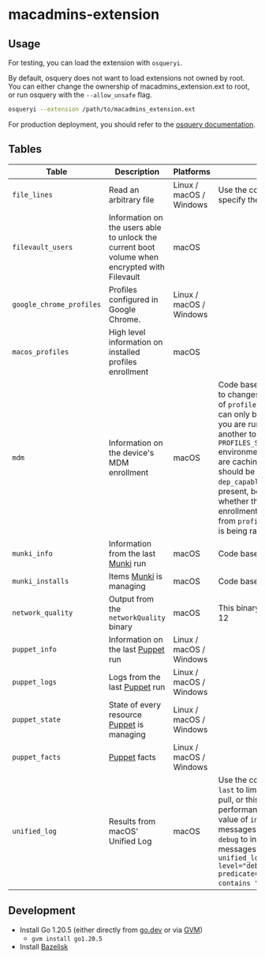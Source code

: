 # macadmins-extension

## Usage

For testing, you can load the extension with `osqueryi`.

By default, osquery does not want to load extensions not owned by root. You can either change the ownership of macadmins_extension.ext to root, or run osquery with the `--allow_unsafe` flag.

```bash
osqueryi --extension /path/to/macadmins_extension.ext
```

For production deployment, you should refer to the [osquery documentation](https://osquery.readthedocs.io/en/stable/deployment/extensions/).

## Tables

| Table                    | Description                                                                                   | Platforms               | Notes                                                                                                                                                                                                                                                                                                                                                                                                                                                                                                                                                                                                                 |
| ------------------------ | --------------------------------------------------------------------------------------------- | ----------------------- | --------------------------------------------------------------------------------------------------------------------------------------------------------------------------------------------------------------------------------------------------------------------------------------------------------------------------------------------------------------------------------------------------------------------------------------------------------------------------------------------------------------------------------------------------------------------------------------------------------------------- |
| `file_lines`             | Read an arbitrary file                                                                        | Linux / macOS / Windows | Use the constraint `path` and `last` to specify the file to read lines from                                                                                                                                                                                                                                                                                                                                                                                                                                                                                                                                           |
| `filevault_users`        | Information on the users able to unlock the current boot volume when encrypted with Filevault | macOS                   |                                                                                                                                                                                                                                                                                                                                                                                                                                                                                                                                                                                                                       |
| `google_chrome_profiles` | Profiles configured in Google Chrome.                                                         | Linux / macOS / Windows |                                                                                                                                                                                                                                                                                                                                                                                                                                                                                                                                                                                                                       |
| `macos_profiles`         | High level information on installed profiles enrollment                                       | macOS                   |
| `mdm`                    | Information on the device's MDM enrollment                                                    | macOS                   | Code based on work by [Kolide](https://github.com/kolide/launcher). Due to changes in macOS 12.3, the output of `profiles show -type enrollment` can only be generated once a day. If you are running this command with another tool, you should set the `PROFILES_SHOW_ENROLLMENT_CACHE_PATH` environment variable to the path you are caching this. The cache file should be `json` with the keys `dep_capable` and `rate_limited` present, both booleans representing whether the device is capable of DEP enrollment and whether the response from `profiles show -type enrollment` is being rate limited or not. |
| `munki_info`             | Information from the last [Munki](https://github.com/munki/munki) run                         | macOS                   | Code based on work by [Kolide](https://github.com/kolide/launcher)                                                                                                                                                                                                                                                                                                                                                                                                                                                                                                                                                    |
| `munki_installs`         | Items [Munki](https://github.com/munki/munki) is managing                                     | macOS                   | Code based on work by [Kolide](https://github.com/kolide/launcher)                                                                                                                                                                                                                                                                                                                                                                                                                                                                                                                                                    |
| `network_quality`        | Output from the `networkQuality` binary                                                       | macOS                   | This binary is only present on macOS 12                                                                                                                                                                                                                                                                                                                                                                                                                                                                                                                                                                               |
| `puppet_info`            | Information on the last [Puppet](https://puppetlabs.com) run                                  | Linux / macOS / Windows |                                                                                                                                                                                                                                                                                                                                                                                                                                                                                                                                                                                                                       |
| `puppet_logs`            | Logs from the last [Puppet](https://puppetlabs.com) run                                       | Linux / macOS / Windows |                                                                                                                                                                                                                                                                                                                                                                                                                                                                                                                                                                                                                       |
| `puppet_state`           | State of every resource [Puppet](https://puppetlabs.com) is managing                          | Linux / macOS / Windows |                                                                                                                                                                                                                                                                                                                                                                                                                                                                                                                                                                                                                       |
| `puppet_facts`           | [Puppet](https://puppetlabs.com) facts                                                        | Linux / macOS / Windows |                                                                                                                                                                                                                                                                                                                                                                                                                                                                                                                                                                                                                       |
| `unified_log`            | Results from macOS' Unified Log                                                               | macOS                   | Use the constraints `predicate` and `last` to limit the number of results you pull, or this will not be very performant at all. Use `level` with a value of `info` to include info level messages. Use `level` with a value of `debug` to include info and debug level messages. (`select * from unified_log where last="1h" and level="debug" and predicate='processImagePath contains "mdmclient"';`)                                                                                                                                                                                                               |

## Development

- Install Go 1.20.5 (either directly from [go.dev](https://go.dev/dl/) or via [GVM](https://github.com/moovweb/gvm#installing))
  - `gvm install go1.20.5`
- Install [Bazelisk](https://github.com/bazelbuild/bazelisk/blob/master/README.md)
